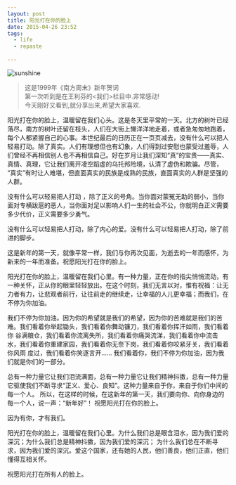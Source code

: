 ```yaml
---
layout: post
title: 阳光打在你的脸上
date: 2015-04-26 23:52
tags:
  - life 
  - repaste
  
---
```


![sunshine](http://chengchao.name/resource-container/image/vladstudio_fish.jpg)  

>这是1999年《南方周末》新年贺词  
>第一次听到是在王利芬的<我们>栏目中.非常感动!  
>今天刚好又看到,就分享出来,希望大家喜欢. 

阳光打在你的脸上，温暖留在我们心头。这是冬天里平常的一天。北方的树叶已经落尽，南方的树叶还留在枝头，人们在大街上懒洋洋地走着，或者急匆匆地跑着， 每个人都紧握自己的心事。本世纪最后的日历正在一页页减去，没有什么可以把人轻易打动。除了真实。人们有理想但也有幻象，人们得到过安慰也蒙受过羞辱，人 们曾经不再相信别人也不再相信自己。好在岁月让我们深知“真”的宝贵——真实、真情、真理，它让我们离开凌空蹈虚的乌托邦险境，认清了虚伪和欺骗。尽管， “真实”有时让人难堪，但直面真实的民族是成熟的民族，直面真实的人群是坚强的人群。  

没有什么可以轻易把人打动 ，除了正义的号角。当你面对蒙冤无助的弱小，当你面对专横跋扈的恶人，当你面对足以影响人们一生的社会不公，你就明白正义需要多少代价，正义需要多少勇气。  

没有什么可以轻易把人打动，除了内心的爱。没有什么可以轻易把人打动，除了前进的脚步。  

这是新年的第一天，就像平常一样，我们与你再次见面，为逝去的一年而感怀，为新来的一年而准备。祝愿阳光打在你的脸上。  

阳光打在你的脸上，温暖留在我们心里。有一种力量，正在你的指尖悄悄流动，有一种关怀，正从你的眼里轻轻放出。在这个时刻，我们无言以对，惟有祝福：让无力者有力，让悲观者前行，让往前走的继续走，让幸福的人儿更幸福；而我们，在不停为你加油。  

我们不停为你加油。因为你的希望就是我们的希望，因为你的苦难就是我们的苦难。我们看着你举起锄头，我们看着你舞动镰刀，我们看着你挥汗如雨，我们看着你 谷满粮仓，我们看着你流离失所，我们看着你痛哭流涕，我们看着你中流击水，我们看着你重建家园，我们看着你无奈下岗，我们看着你咬紧牙关，我们看着你风雨 度过，我们看着你笑逐言开…… 我们看着你，我们不停为你加油，因为我们就是你们的一部分。   

总有一种力量它让我们泪流满面，总有一种力量它让我们精神抖擞，总有一种力量它驱使我们不断寻求“正义、爱心、良知”。这种力量来自于你，来自于你们中间的每一个人。 
所以，在这样的时候，在这新年的第一天，我们要向你、向你身边的每一个人，说一声：“新年好”！ 祝愿阳光打在你的脸上。  

因为有你，才有我们。  

阳光打在你的脸上，温暖留在我们心里。为什么我们总是眼含泪水，因为我们爱的深沉；为什么我们总是精神抖擞，因为我们爱的深沉； 为什么我们总在不断寻求，因为我们爱的深沉。爱这个国家，还有她的人民，他们善良，他们正直，他们懂得互相关怀。 

祝愿阳光打在所有人的脸上。